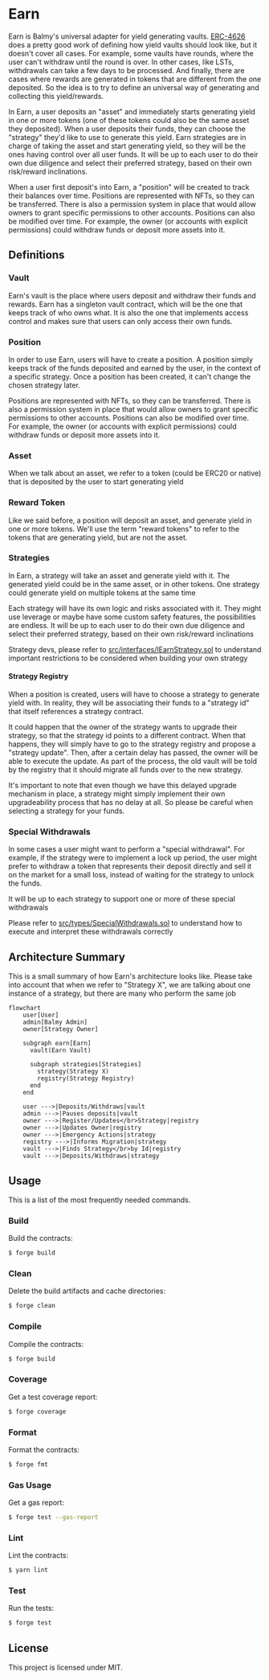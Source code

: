 # Earn

Earn is Balmy's universal adapter for yield generating vaults. [ERC-4626](https://eips.ethereum.org/EIPS/eip-4626) does
a pretty good work of defining how yield vaults should look like, but it doesn't cover all cases. For example, some
vaults have rounds, where the user can't withdraw until the round is over. In other cases, like LSTs, withdrawals can
take a few days to be processed. And finally, there are cases where rewards are generated in tokens that are different
from the one deposited. So the idea is to try to define an universal way of generating and collecting this
yield/rewards.

In Earn, a user deposits an "asset" and immediately starts generating yield in one or more tokens (one of these tokens
could also be the same asset they deposited). When a user deposits their funds, they can choose the "strategy" they'd
like to use to generate this yield. Earn strategies are in charge of taking the asset and start generating yield, so
they will be the ones having control over all user funds. It will be up to each user to do their own due diligence and
select their preferred strategy, based on their own risk/reward inclinations.

When a user first deposit's into Earn, a "position" will be created to track their balances over time. Positions are
represented with NFTs, so they can be transferred. There is also a permission system in place that would allow owners to
grant specific permissions to other accounts. Positions can also be modified over time. For example, the owner (or
accounts with explicit permissions) could withdraw funds or deposit more assets into it.

## Definitions

### Vault

Earn's vault is the place where users deposit and withdraw their funds and rewards. Earn has a singleton vault contract,
which will be the one that keeps track of who owns what. It is also the one that implements access control and makes
sure that users can only access their own funds.

### Position

In order to use Earn, users will have to create a position. A position simply keeps track of the funds deposited and
earned by the user, in the context of a specific strategy. Once a position has been created, it can't change the chosen
strategy later.

Positions are represented with NFTs, so they can be transferred. There is also a permission system in place that would
allow owners to grant specific permissions to other accounts. Positions can also be modified over time. For example, the
owner (or accounts with explicit permissions) could withdraw funds or deposit more assets into it.

### Asset

When we talk about an asset, we refer to a token (could be ERC20 or native) that is deposited by the user to start
generating yield

### Reward Token

Like we said before, a position will deposit an asset, and generate yield in one or more tokens. We'll use the term
"reward tokens" to refer to the tokens that are generating yield, but are not the asset.

### Strategies

In Earn, a strategy will take an asset and generate yield with it. The generated yield could be in the same asset, or in
other tokens. One strategy could generate yield on multiple tokens at the same time

Each strategy will have its own logic and risks associated with it. They might use leverage or maybe have some custom
safety features, the possibilities are endless. It will be up to each user to do their own due diligence and select
their preferred strategy, based on their own risk/reward inclinations

Strategy devs, please refer to [src/interfaces/IEarnStrategy.sol](src/interfaces/IEarnStrategy.sol) to understand
important restrictions to be considered when building your own strategy

#### Strategy Registry

When a position is created, users will have to choose a strategy to generate yield with. In reality, they will be
associating their funds to a "strategy id" that itself references a strategy contract.

It could happen that the owner of the strategy wants to upgrade their strategy, so that the strategy id points to a
different contract. When that happens, they will simply have to go to the strategy registry and propose a "strategy
update". Then, after a certain delay has passed, the owner will be able to execute the update. As part of the process,
the old vault will be told by the registry that it should migrate all funds over to the new strategy.

It's important to note that even though we have this delayed upgrade mechanism in place, a strategy might simply
implement their own upgradeability process that has no delay at all. So please be careful when selecting a strategy for
your funds.

### Special Withdrawals

In some cases a user might want to perform a "special withdrawal". For example, if the strategy were to implement a lock
up period, the user might prefer to withdraw a token that represents their deposit directly and sell it on the market
for a small loss, instead of waiting for the strategy to unlock the funds.

It will be up to each strategy to support one or more of these special withdrawals

Please refer to [src/types/SpecialWithdrawals.sol](src/types/SpecialWithdrawals.sol) to understand how to execute and
interpret these withdrawals correctly

## Architecture Summary

This is a small summary of how Earn's architecture looks like. Please take into account that when we refer to "Strategy
X", we are talking about one instance of a strategy, but there are many who perform the same job

```mermaid
flowchart
    user[User]
    admin[Balmy Admin]
    owner[Strategy Owner]

    subgraph earn[Earn]
      vault(Earn Vault)

      subgraph strategies[Strategies]
        strategy(Strategy X)
        registry(Strategy Registry)
      end
    end

    user --->|Deposits/Withdraws|vault
    admin --->|Pauses deposits|vault
    owner --->|Register/Updates</br>Strategy|registry
    owner --->|Updates Owner|registry
    owner --->|Emergency Actions|strategy
    registry --->|Informs Migration|strategy
    vault --->|Finds Strategy</br>by Id|registry
    vault --->|Deposits/Withdraws|strategy

```

## Usage

This is a list of the most frequently needed commands.

### Build

Build the contracts:

```sh
$ forge build
```

### Clean

Delete the build artifacts and cache directories:

```sh
$ forge clean
```

### Compile

Compile the contracts:

```sh
$ forge build
```

### Coverage

Get a test coverage report:

```sh
$ forge coverage
```

### Format

Format the contracts:

```sh
$ forge fmt
```

### Gas Usage

Get a gas report:

```sh
$ forge test --gas-report
```

### Lint

Lint the contracts:

```sh
$ yarn lint
```

### Test

Run the tests:

```sh
$ forge test
```

## License

This project is licensed under MIT.
